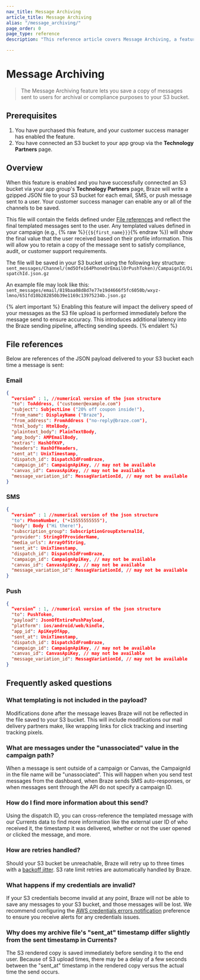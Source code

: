 ```yaml
---
nav_title: Message Archiving
article_title: Message Archiving
alias: "/message_archiving/"
page_order: 0
page_type: reference
description: "This reference article covers Message Archiving, a feature that allows you to save a copy of messages sent to users."

---
```


# Message Archiving

> The Message Archiving feature lets you save a copy of messages sent to users for archival or compliance purposes to your S3 bucket.

## Prerequisites

1. You have purchased this feature, and your customer success manager has enabled the feature.
2. You have connected an S3 bucket to your app group via the **Technology Partners** page.

## Overview

When this feature is enabled and you have successfully connected an S3 bucket via your app group's **Technology Partners** page, Braze will write a gzipped JSON file to your S3 bucket for each email, SMS, or push message sent to a user. Your customer success manager can enable any or all of the channels to be saved.

This file will contain the fields defined under [File references](#file-references) and reflect the final templated messages sent to the user. Any templated values defined in your campaign (e.g., {% raw %}`{{${first_name}}}`{% endraw %}) will show the final value that the user received based on their profile information. This will allow you to retain a copy of the message sent to satisfy compliance, audit, or customer support requirements. 

The file will be saved in your S3 bucket using the following key structure:<br>
`sent_messages/Channel/(md5Ofe164PhoneOrEmailOrPushToken)/CampaignId/DispatchId.json.gz`

An example file may look like this:<br>
`sent_messages/email/819baa08d8d7e77e19d4666f5fc6050b/wxyz-lmno/651fd10b282850b39e1169c13975234b.json.gz`

{% alert important %}
Enabling this feature will impact the delivery speed of your messages as the S3 file upload is performed immediately before the message send to ensure accuracy. This introduces additional latency into the Braze sending pipeline, affecting sending speeds.
{% endalert %}

## File references

Below are references of the JSON payload delivered to your S3 bucket each time a message is sent:

### Email
```json
{
  “version” : 1, //numerical version of the json structure
  "to": ToAddress, ("customer@example.com")
  "subject": SubjectLine ("20% off coupon inside!"),
  "from_name": DisplayName ("Braze"),
  "from_address": FromAddress ("no-reply@braze.com"),
  "html_body": HtmlBody,
  "plaintext_body": PlainTextBody,
  "amp_body": AMPEmailBody,
  "extras": HashOfKVP,
  "headers": HashOfHeaders,
  "sent_at": UnixTimestamp,
  "dispatch_id": DispatchIdFromBraze,
  "campaign_id": CampaignApiKey, // may not be available
  "canvas_id": CanvasApiKey, // may not be available
  "message_variation_id": MessagVariationId, // may not be available
}
```

### SMS
```json
{
  “version” : 1 //numerical version of the json structure
  "to": PhoneNumber, ("+15555555555"),
  "body": Body ("Hi there!"),
  "subscription_group": SubscriptionGroupExternalId,
  "provider": StringOfProviderName,
  "media_urls": ArrayOfString,
  "sent_at": UnixTimestamp,
  "dispatch_id": DispatchIdFromBraze,
  "campaign_id": CampaignApiKey, // may not be available
  "canvas_id": CanvasApiKey, // may not be available
  "message_variation_id": MessagVariationId, // may not be available
}
```

### Push
```json
{
  “version” : 1, //numerical version of the json structure
  "to": PushToken,
  "payload": JsonOfEntirePushPayload,
  "platform": ios/android/web/kindle,
  "app_id": ApiKeyOfApp,
  "sent_at": UnixTimestamp,
  "dispatch_id": DispatchIdFromBraze,
  "campaign_id": CampaignApiKey, // may not be available
  "canvas_id": CanvasApiKey, // may not be available
  "message_variation_id": MessagVariationId, // may not be available
}
```

## Frequently asked questions

### What templating is not included in the payload? 
Modifications done after the message leaves Braze will not be reflected in the file saved to your S3 bucket. This will include modifications our mail delivery partners make, like wrapping links for click tracking and inserting tracking pixels. 

### What are messages under the "unassociated" value in the campaign path? 
When a message is sent outside of a campaign or Canvas, the CampaignId in the file name will be "unassociated". This will happen when you send test messages from the dashboard, when Braze sends SMS auto-responses, or when messages sent through the API do not specify a campaign ID.

### How do I find more information about this send? 
Using the dispatch ID, you can cross-reference the templated message with our Currents data to find more information like the external user ID of who received it, the timestamp it was delivered, whether or not the user opened or clicked the message, and more. 

### How are retries handled? 
Should your S3 bucket be unreachable, Braze will retry up to three times with a [backoff jitter](https://aws.amazon.com/builders-library/timeouts-retries-and-backoff-with-jitter/#Jitter). S3 rate limit retries are automatically handled by Braze.

### What happens if my credentials are invalid? 
If your S3 credentials become invalid at any point, Braze will not be able to save any messages to your S3 bucket, and those messages will be lost. We recommend configuring the [AWS credentials errors notification]({{site.baseurl}}/docs/user_guide/administrative/company_settings/notification_preferences) preference to ensure you receive alerts for any credentials issues.

### Why does my archive file's "sent_at" timestamp differ slightly from the sent timestamp in Currents? 
The S3 rendered copy is saved immediately before sending it to the end user. Because of S3 upload times, there may be a delay of a few seconds between the "sent_at" timestamp in the rendered copy versus the actual time the send occurs.
